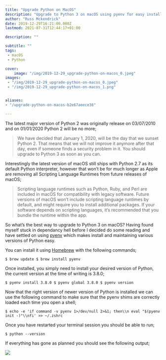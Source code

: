 ```yaml
---
title: "Upgrade Python on MacOS"
description: "Upgrade to Python 3 on macOS using pyenv for easy installation and maintenance of different Python versions."
author: "Russ Mckendrick"
date: 2019-12-29T16:21:00.000Z
lastmod: 2021-07-31T12:44:17+01:00

description: ""

subtitle: ""
tags:
 - macOS
 - Python

cover:
    image: "/img/2019-12-29_upgrade-python-on-macos_0.jpeg" 
images:
 - "/img/2019-12-29_upgrade-python-on-macos_0.jpeg"
 - "/img/2019-12-29_upgrade-python-on-macos_1.png"


aliases:
- "/upgrade-python-on-macos-b2e67aeece36"

---
```


The latest major version of Python 2 was originally release on 03/07/2010 and on 01/01/2020 Python 2 will be no more;

> We have decided that January 1, 2020, will be the day that we sunset Python 2. That means that we will not improve it anymore after that day, even if someone finds a security problem in it. You should upgrade to Python 3 as soon as you can.

Interestingly the latest version of macOS still ships with Python 2.7 as its default Python interpreter, however that won’t be for much longer as Apple are removing all Scripting Language Runtimes from future releases of macOS;

> Scripting language runtimes such as Python, Ruby, and Perl are included in macOS for compatibility with legacy software. Future versions of macOS won’t include scripting language runtimes by default, and might require you to install additional packages. If your software depends on scripting languages, it’s recommended that you bundle the runtime within the app.

So what’s the best way to upgrade to Python 3 on macOS? Having found myself stuck in dependancy hell before I decided do some reading and have settled on using [pyenv](https://www.mediaglasses.blog/p/152c96aa-4ff8-4827-ba21-da5abf725718/) which makes install and maintaining various versions of Python easy.

You can install it using [Homebrew](https://brew.sh/) with the following commands;

```
$ brew update $ brew install pyenv
```

Once installed, you simply need to install your desired version of Python, the current version at the time of writing is 3.8.0;

```
$ pyenv install 3.8.0 $ pyenv global 3.8.0 $ pyenv version
```

Now that the right version of newer version of Python is installed we can use the following command to make sure that the pyenv shims are correctly loaded each time you open a shell;

```
$ echo -e 'if command -v pyenv 1>/dev/null 2>&1; then\\n eval "$(pyenv init -)"\\nfi' >> ~/.zshrc
```

Once you have restarted your terminal session you should be able to run;

```
$ python --version
```

If everything has gone as planned you should see the following output;

![](/img/2019-12-29_upgrade-python-on-macos_1.png)
